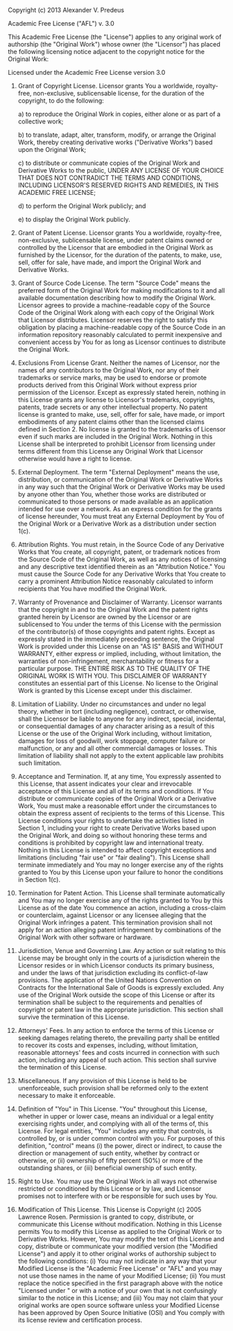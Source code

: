 Copyright (c) 2013 Alexander V. Predeus 

Academic Free License ("AFL") v. 3.0

This Academic Free License (the "License") applies to any original work
of authorship (the "Original Work") whose owner (the "Licensor") has
placed the following licensing notice adjacent to the copyright notice
for the Original Work:

Licensed under the Academic Free License version 3.0

1) Grant of Copyright License. Licensor grants You a worldwide,
royalty-free, non-exclusive, sublicensable license, for the duration of
the copyright, to do the following:

	a) to reproduce the Original Work in copies, either alone or as
	   part of a collective work;

	b) to translate, adapt, alter, transform, modify, or arrange the
	   Original Work, thereby creating derivative works ("Derivative
	   Works") based upon the Original Work;

	c) to distribute or communicate copies of the Original Work and
	   Derivative Works to the public, UNDER ANY LICENSE OF YOUR
	   CHOICE THAT DOES NOT CONTRADICT THE TERMS AND CONDITIONS,
	   INCLUDING LICENSOR'S RESERVED RIGHTS AND REMEDIES, IN THIS
	   ACADEMIC FREE LICENSE;

	d) to perform the Original Work publicly; and

	e) to display the Original Work publicly.

2) Grant of Patent License. Licensor grants You a worldwide,
royalty-free, non-exclusive, sublicensable license, under patent claims
owned or controlled by the Licensor that are embodied in the Original
Work as furnished by the Licensor, for the duration of the patents, to
make, use, sell, offer for sale, have made, and import the Original Work
and Derivative Works.

3) Grant of Source Code License. The term "Source Code" means the
preferred form of the Original Work for making modifications to it and
all available documentation describing how to modify the Original Work.
Licensor agrees to provide a machine-readable copy of the Source Code of
the Original Work along with each copy of the Original Work that
Licensor distributes. Licensor reserves the right to satisfy this
obligation by placing a machine-readable copy of the Source Code in an
information repository reasonably calculated to permit inexpensive and
convenient access by You for as long as Licensor continues to distribute
the Original Work.

4) Exclusions From License Grant. Neither the names of Licensor, nor the
names of any contributors to the Original Work, nor any of their
trademarks or service marks, may be used to endorse or promote products
derived from this Original Work without express prior permission of the
Licensor. Except as expressly stated herein, nothing in this License
grants any license to Licensor's trademarks, copyrights, patents, trade
secrets or any other intellectual property. No patent license is granted
to make, use, sell, offer for sale, have made, or import embodiments of
any patent claims other than the licensed claims defined in Section 2.
No license is granted to the trademarks of Licensor even if such marks
are included in the Original Work. Nothing in this License shall be
interpreted to prohibit Licensor from licensing under terms different
from this License any Original Work that Licensor otherwise would have a
right to license.

5) External Deployment. The term "External Deployment" means the use,
distribution, or communication of the Original Work or Derivative Works
in any way such that the Original Work or Derivative Works may be used
by anyone other than You, whether those works are distributed or
communicated to those persons or made available as an application
intended for use over a network. As an express condition for the grants
of license hereunder, You must treat any External Deployment by You of
the Original Work or a Derivative Work as a distribution under section
1(c).

6) Attribution Rights. You must retain, in the Source Code of any
Derivative Works that You create, all copyright, patent, or trademark
notices from the Source Code of the Original Work, as well as any
notices of licensing and any descriptive text identified therein as an
"Attribution Notice." You must cause the Source Code for any Derivative
Works that You create to carry a prominent Attribution Notice reasonably
calculated to inform recipients that You have modified the Original
Work.

7) Warranty of Provenance and Disclaimer of Warranty. Licensor warrants
that the copyright in and to the Original Work and the patent rights
granted herein by Licensor are owned by the Licensor or are sublicensed
to You under the terms of this License with the permission of the
contributor(s) of those copyrights and patent rights. Except as
expressly stated in the immediately preceding sentence, the Original
Work is provided under this License on an "AS IS" BASIS and WITHOUT
WARRANTY, either express or implied, including, without limitation, the
warranties of non-infringement, merchantability or fitness for a
particular purpose. THE ENTIRE RISK AS TO THE QUALITY OF THE ORIGINAL
WORK IS WITH YOU. This DISCLAIMER OF WARRANTY constitutes an essential
part of this License. No license to the Original Work is granted by this
License except under this disclaimer.

8) Limitation of Liability. Under no circumstances and under no legal
theory, whether in tort (including negligence), contract, or otherwise,
shall the Licensor be liable to anyone for any indirect, special,
incidental, or consequential damages of any character arising as a
result of this License or the use of the Original Work including,
without limitation, damages for loss of goodwill, work stoppage,
computer failure or malfunction, or any and all other commercial damages
or losses. This limitation of liability shall not apply to the extent
applicable law prohibits such limitation.

9) Acceptance and Termination. If, at any time, You expressly assented
to this License, that assent indicates your clear and irrevocable
acceptance of this License and all of its terms and conditions. If You
distribute or communicate copies of the Original Work or a Derivative
Work, You must make a reasonable effort under the circumstances to
obtain the express assent of recipients to the terms of this License.
This License conditions your rights to undertake the activities listed
in Section 1, including your right to create Derivative Works based upon
the Original Work, and doing so without honoring these terms and
conditions is prohibited by copyright law and international treaty.
Nothing in this License is intended to affect copyright exceptions and
limitations (including "fair use" or "fair dealing"). This License shall
terminate immediately and You may no longer exercise any of the rights
granted to You by this License upon your failure to honor the conditions
in Section 1(c).

10) Termination for Patent Action. This License shall terminate
automatically and You may no longer exercise any of the rights granted
to You by this License as of the date You commence an action, including
a cross-claim or counterclaim, against Licensor or any licensee alleging
that the Original Work infringes a patent. This termination provision
shall not apply for an action alleging patent infringement by
combinations of the Original Work with other software or hardware.

11) Jurisdiction, Venue and Governing Law. Any action or suit relating
to this License may be brought only in the courts of a jurisdiction
wherein the Licensor resides or in which Licensor conducts its primary
business, and under the laws of that jurisdiction excluding its
conflict-of-law provisions. The application of the United Nations
Convention on Contracts for the International Sale of Goods is expressly
excluded. Any use of the Original Work outside the scope of this License
or after its termination shall be subject to the requirements and
penalties of copyright or patent law in the appropriate jurisdiction.
This section shall survive the termination of this License.

12) Attorneys' Fees. In any action to enforce the terms of this License
or seeking damages relating thereto, the prevailing party shall be
entitled to recover its costs and expenses, including, without
limitation, reasonable attorneys' fees and costs incurred in connection
with such action, including any appeal of such action. This section
shall survive the termination of this License.

13) Miscellaneous. If any provision of this License is held to be
unenforceable, such provision shall be reformed only to the extent
necessary to make it enforceable.

14) Definition of "You" in This License. "You" throughout this License,
whether in upper or lower case, means an individual or a legal entity
exercising rights under, and complying with all of the terms of, this
License. For legal entities, "You" includes any entity that controls, is
controlled by, or is under common control with you. For purposes of this
definition, "control" means (i) the power, direct or indirect, to cause
the direction or management of such entity, whether by contract or
otherwise, or (ii) ownership of fifty percent (50%) or more of the
outstanding shares, or (iii) beneficial ownership of such entity.

15) Right to Use. You may use the Original Work in all ways not
otherwise restricted or conditioned by this License or by law, and
Licensor promises not to interfere with or be responsible for such uses
by You.

16) Modification of This License. This License is Copyright (c) 2005
Lawrence Rosen. Permission is granted to copy, distribute, or
communicate this License without modification. Nothing in this License
permits You to modify this License as applied to the Original Work or to
Derivative Works. However, You may modify the text of this License and
copy, distribute or communicate your modified version (the "Modified
License") and apply it to other original works of authorship subject to
the following conditions: (i) You may not indicate in any way that your
Modified License is the "Academic Free License" or "AFL" and you may not
use those names in the name of your Modified License; (ii) You must
replace the notice specified in the first paragraph above with the
notice "Licensed under <insert your license name here>" or with a notice
of your own that is not confusingly similar to the notice in this
License; and (iii) You may not claim that your original works are open
source software unless your Modified License has been approved by Open
Source Initiative (OSI) and You comply with its license review and
certification process.
